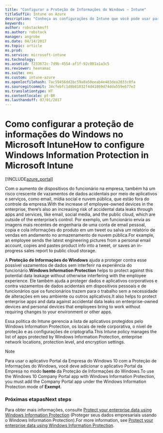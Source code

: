 ```yaml
---
title: "Configurar a Proteção de Informações do Windows – Intune"
titleSuffix: Intune on Azure
description: "Conheça as configurações do Intune que você pode usar para gerenciar a Proteção de Informações do Windows."
keywords: 
author: robstackmsft
ms.author: robstack
manager: angrobe
ms.date: 04/14/2017
ms.topic: article
ms.prod: 
ms.service: microsoft-intune
ms.technology: 
ms.assetid: f233672c-7d9b-4554-af1f-92c001a1a3c5
ms.reviewer: heenamac
ms.suite: ems
ms.custom: intune-azure
ms.openlocfilehash: 7ac59456dd2bc59a0a50eeab4e483dea2033c0fa
ms.sourcegitcommit: 34cfebfc1d8b81032f4d41869d74dda559e677e2
ms.translationtype: HT
ms.contentlocale: pt-BR
ms.lasthandoff: 07/01/2017
---
```

# <span data-ttu-id="ec831-103">Como configurar a proteção de informações do Windows no Microsoft Intune</span><span class="sxs-lookup"><span data-stu-id="ec831-103">How to configure Windows Information Protection in Microsoft Intune</span></span>
<a id="how-to-configure-windows-information-protection-in-microsoft-intune" class="xliff"></a>

[!INCLUDE[azure_portal](./includes/azure_portal.md)]

<span data-ttu-id="ec831-104">Com o aumento de dispositivos do funcionário na empresa, também há um risco crescente de vazamentos de dados acidentais por meio de aplicativos e serviços, como email, mídia social e nuvem pública, que estão fora do controle da empresa.</span><span class="sxs-lookup"><span data-stu-id="ec831-104">With the increase of employee-owned devices in the enterprise, there’s also an increasing risk of accidental data leaks through apps and services, like email, social media, and the public cloud, which are outside of the enterprise’s control.</span></span> <span data-ttu-id="ec831-105">Por exemplo, um funcionário envia as imagens mais recentes de engenharia de uma conta de email pessoal, copia e cola informações do produto em um tweet ou salva um relatório de vendas em andamento no armazenamento de nuvem pública.</span><span class="sxs-lookup"><span data-stu-id="ec831-105">For example, an employee sends the latest engineering pictures from a personal email account, copies and pastes product info into a tweet, or saves an in-progress sales report to public cloud storage.</span></span>

<span data-ttu-id="ec831-106">A **Proteção de Informações do Windows** ajuda a proteger contra esse possível vazamentos de dados sem interferir na experiência do funcionário.</span><span class="sxs-lookup"><span data-stu-id="ec831-106">**Windows Information Protection** helps to protect against this potential data leakage without otherwise interfering with the employee experience.</span></span> <span data-ttu-id="ec831-107">Ele também ajuda a proteger dados e aplicativos corporativos e contra vazamentos de dados acidentais em dispositivos pessoais e de funcionários que os funcionários trazem para o trabalho sem a necessidade de alterações em seu ambiente ou outros aplicativos.</span><span class="sxs-lookup"><span data-stu-id="ec831-107">It also helps to protect enterprise apps and data against accidental data leaks on enterprise-owned devices and personal devices that employees bring to work without requiring changes to your environment or other apps.</span></span>

<span data-ttu-id="ec831-108">Essa política do Intune gerencia a lista de aplicativos protegidos pelo Windows Information Protection, os locais de rede corporativa, o nível de proteção e as configurações de criptografia.</span><span class="sxs-lookup"><span data-stu-id="ec831-108">This Intune policy manages the list of apps protected by Windows Information Protection, enterprise network locations, protection level, and encryption settings.</span></span>

>[!NOTE]
> <span data-ttu-id="ec831-109">Para usar o aplicativo Portal da Empresa do Windows 10 com a Proteção de Informações do Windows, você deve adicionar o aplicativo Portal da Empresa no modo **Isento** da Proteção de Informações do Windows.</span><span class="sxs-lookup"><span data-stu-id="ec831-109">To use the Windows 10 Company Portal app with Windows Information Protection, you must add the Company Portal app under the Windows Information Protection mode of **Exempt**.</span></span> 

### <span data-ttu-id="ec831-110">Próximas etapas</span><span class="sxs-lookup"><span data-stu-id="ec831-110">Next steps</span></span>
<a id="next-steps" class="xliff"></a>
<span data-ttu-id="ec831-111">Para obter mais informações, consulte [Protect your enterprise data using Windows Information Protection](https://technet.microsoft.com/itpro/windows/keep-secure/protect-enterprise-data-using-wip) (Proteger seus dados empresariais usando o Windows Information Protection).</span><span class="sxs-lookup"><span data-stu-id="ec831-111">For more information, see [Protect your enterprise data using Windows Information Protection](https://technet.microsoft.com/itpro/windows/keep-secure/protect-enterprise-data-using-wip).</span></span>
